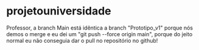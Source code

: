 # projetouniversidade

Professor, a branch Main está idêntica a branch "Prototipo_v1" porque nós demos o merge e eu dei um "git push --force origin main", porque do jeito normal eu não conseguia
dar o pull no repositório no github! 
